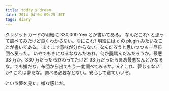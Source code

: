 ```yaml
---
title: today's dream
date: 2014-04-04 09:25 JST
tags: diary
---
```


クレジットカードの明細に 330,000 Yen とか書いてある。
なんだこれ? と思って調べてみたけど良くわからない。なにこれ?
明細には c の plugin みたいなことが書いてある。
ますます意味が分からない。なんだろうと思いつつも一旦布団へ戻った。
いやでもきになるななんだあれ。何か罠踏んだんだろうか。最悪 33 万か。330 万だったら終わってたけど 33 万だったらまあ最悪なんとかなるな。でも嫌だな。布団から出てもう一度調べてみるか。ん? これ、夢じゃないか? これは夢だな。調べる必要などない。安心して寝ていいぞ。

という夢を見た。嫌な感じだ。

